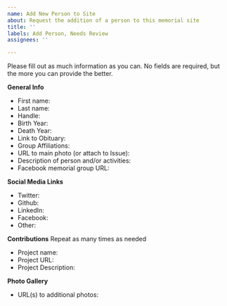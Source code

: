 ```yaml
---
name: Add New Person to Site
about: Request the addition of a person to this memorial site
title: ''
labels: Add Person, Needs Review
assignees: ''

---
```


Please fill out as much information as you can. No fields are required, but the more you can provide the better.

**General Info**
* First name: 
* Last name: 
* Handle: 
* Birth Year: 
* Death Year: 
* Link to Obituary: 
* Group Affiliations: 
* URL to main photo (or attach to Issue): 
* Description of person and/or activities: 
* Facebook memorial group URL: 

**Social Media Links**
* Twitter:
* Github: 
* LinkedIn: 
* Facebook: 
* Other:

**Contributions**
Repeat as many times as needed

* Project name:
* Project URL: 
* Project Description: 

**Photo Gallery**
* URL(s) to additional photos:

